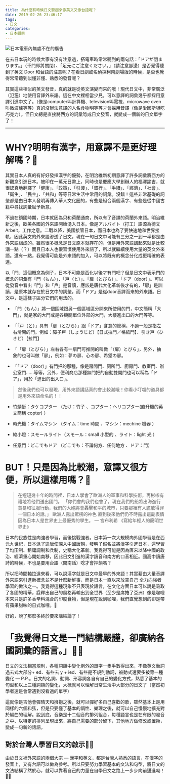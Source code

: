 ```yaml
---
title: 為什麼有時候日文聽起來像英文又像台語呢？
date: 2019-02-26 23:46:17
tags:
- 日文
categories: 
- 日本觀察
---
```

![日本電車內無處不在的廣告](tokyo-metro.jpeg)

在去日本玩的時候大家有沒有注意過，搭電車時常常聽到的兩句話：「ドアが閉まります。」（車門即將關閉）、「足元にご注意ください。」（請注意腳邊）是否覺得聽到了英文 Door 和台語的注意呢？在看日劇或名偵探柯南劇場版的時候，是否也覺得常常聽到似懂非懂、熟悉的發音呢？

​其實這些相似的英文發音，真的就是從英文演變而來的哦！現代日文中，非常廣泛（氾濫）地使用音譯外來語。這在中文裡相當少見，可以意譯的詞彙幾乎都採用意譯引進中文了。（像是computer叫計算機、television叫電視、microwave oven叫微波爐等等）真的沒辦法意譯的人名食物明等等才會採用音譯（像是愛因斯坦吃巧克力）。但日文總是直接將西方的詞彙唸成日文發音，就變成一個新的日文單字了！

---

# WHY? ​明明有漢字，用意譯不是更好理解嗎？🤔

其實日本人真的有好好發揮漢字的優勢，在明治維新初期意譯了許多詞彙將西方的新觀念引進日本。被印在一萬元日幣上，同時也是慶應大學創辦人的福澤諭吉，就很認真地翻譯了「健康」、「政策」、「引渡」、「銀行」、「手續」、「經濟」、「社會」、「衛生」、「民主」、「共和」等等日常生活中常用的詞彙。沒錯！這些非常基礎的詞彙都是由日本人發明再傳入華人文化圈的，有些是組合兩個漢字、有些是從中國古籍中尋找詞彙賦予新意。

不過在鎖國時期，日本就因為只和荷蘭通商，所以有了音譯的荷蘭外來語。明治維新之後，歐美各國的外來語開始湧入日本。像是アルバイト（打工）語源為德文Arbeit，工作之意。二戰以降，美國接管日本，而日本也為了要快速地和世界接軌，因此英文的外來語滲透了日文，現在一句日文中可能有三分之一到一半都是由外來語組成的。雖然很多概念是日文原本就存在的，但是用外來語講起來就是比較潮一點（？）而且日本人也很習慣使用外來語了，所以就繼續使用大量的英文外來語。還有一點，我覺得可能是外來語的加入，可以將既有的概念分化成更精確的表達。

以「門」這個概念為例子，日本不可能是西化以後才有門吧？但是日文中表示門的概念的詞彙有「門（もん）」、「戸（と）」、「扉（とびら）」、「ドア（door）」。可以從發音中看出「門」和「戶」是音讀，應該是唐代大化革新後才有的，「扉」是訓讀，是原本就存在於日文中的詞彙，而「ドア」是從door音譯而來的外來語。日文中，是這樣子區分它們的用法的。

- 「門（もん）」
​將一個區域跟另一個區域區分開來所使用的門，中文簡稱「大門」，就是家的大門或是各機關單位外部的大門，大樓進出口的大門等等。
​
- 「「戸（と）」
​具有「扉（とびら）」跟「ドア」含意的總稱，不過一般是指左右滑開的門。例如：障子戸（しょうじど）【日式拉門／格紙門】、引き戸（ひきど）【拉門】

- 「​「扉（とびら）」
​左右各有一扇門可推開的叫做「（扉）とびら」，另外，抽象的也可叫做「扉」，例如：夢の扉、心の扉、希望の扉。

- 「「ドア（door）」​有門把的那種，像是房間門、廁所門、廚房門、教室門、辦公室門……等等，另外，便利商店那種無門把的自動雙開門也可以稱為「ドア」，用於「進出的出入口」。

> 然後我們也可以發現，用外來語講話真的會比較潮哦！你看小叮噹的道具都是用外來語命名的！！

- 竹蜻蜓：タケコプター （たけ：竹子 、コプター：ヘリコプター(直升機的英文簡稱 copter) ）

- ​時光機：タイムマシン （タイム：time 時間 、マシン：mechine 機器 ）
​
- 縮小燈：スモールライト（スモール：small 小型的 、ライト：light 光 ）
​
- 任意門：どこでもドア （どこでも：不論何方、任何地方 、ドア：門）

# BUT！​只是因為比較潮，意譯又很方便，所以這樣用嗎？🧐

> 在短短幾十年的時間裡，日本人學會了歐洲人的軍事和科學技術，再彬彬有禮地將他們送出國門。
> 「你們會的我們也會了，現在我們的船將出海進行貿易和征服行動，我們的大砲將會轟擊和平的城市，只要那裡有人膽敢得罪一個日本的話。」
> 歐洲人露出驚楞的神色
> 直到後來他們仍不時露出這副表情
> 因為日本人是世界史上最優秀的學生。 — 宮布利希 《寫給年輕人的簡明世界史》

日本的民族性是向強者學習，而後挑戰強者。日本第一次大規模向外國學習是在西元九世紀，日本派了遣唐使深入中國唐朝，發明了假名並將漢字引進日本，還學習了均田制、租庸調制和兵制，史稱大化革新。我覺得可能是因為唐宋以降中國的政治、經濟重心開始南移，因此日文引進的漢字讀音和南方的口音相近。國高中讀唐詩的時候，不也是要用台語（閩南話）唸才會押韻嗎？

所以把時間軸拉遠來看，可以說漢字就是日文中最早的外來語！其實藉由大量音譯外來語來引進新概念並不是什麼新鮮事，而是日本一直以來放空自己 全力向強者學習的做法之一。我覺得這種現象不只表現於語言，在文化方面日本可以說是吸取了各國的精華，詮釋出自己的風格再輸出到全世界（至少是席捲了亞洲）像是咖哩本來只是許多香辛料混合的印度食物，但是現在說到咖哩，我們直覺想到的卻是帶有蘋果甜味的日式咖哩。🍛

好的，說了那麼多終於要來講結論了！

# 「我覺得日文是一門結構嚴謹，卻廣納各國詞彙的語言。」💁‍♂️

日文的文法相當規則，各種詞類中變化例外的單字一隻手數得出來，不像英文動詞過去式大部分+ ed、有些去 y + ied、有些是不規則動詞，被動式還要多被背一種變化 — P.P.。日文的名詞、動詞、形容詞各自有自己的變化方式，熟悉了基本的句型和以上三種詞類的變化，大概就可以理解日常生活中大部分的日文了（當然初學者還是會常遇到沒看過的單字）

這就像是吉他會彈晴天和擁抱之後，就可以彈好多自己喜歡的歌，雖然基本上是用同樣的六個和弦，但是只要懂了基本的調性、樂理之後，就可以自己慢慢地擴充對於編曲的理解。說到底，音樂是十二個音的排列組合，每種語言也是在有限的發音之中、以特定的排列呈現出來，將自己需要的部分留下，其他地方做修改或置換，變成一句新的話語。

## 對於台灣人學習日文的啟示👨‍💻

由於日文裡外來語的兩個大宗 — 漢字和英文，都是台灣人熟悉的語言，在漢字的發音上，又有台語可以做為參考。所以只要努力學習基本的文法和句型，將日文的文法結構了然於心，就可以靠著自己的力量在自學日文之路上一步步向前邁進呦！🏃‍♂️